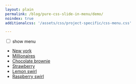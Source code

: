 ```yaml
---
layout: plain
permalink: /blog/pure-css-slide-in-menu/demo/
noindex: true
additionalcss: '/assets/css/project-specific/css-menu.css'

---
```

<div class="demo-wrapper">
  <nav class="demo-navigation">
    <input type="checkbox" id="nav-toggle">
    <label for="nav-toggle">show menu</label>
    <ul class="navigation-list">
      <li><a href="#">New york</a></li>
      <li><a href="#">Millionaires</a></li>
      <li><a href="#">Chocolate brownie</a></li>
      <li><a href="#">Strawberry</a></li>
      <li><a href="#">Lemon swirl</a></li>
      <li><a href="#">Raspberry swirl</a></li>
    </ul>
  </nav>
</div>
